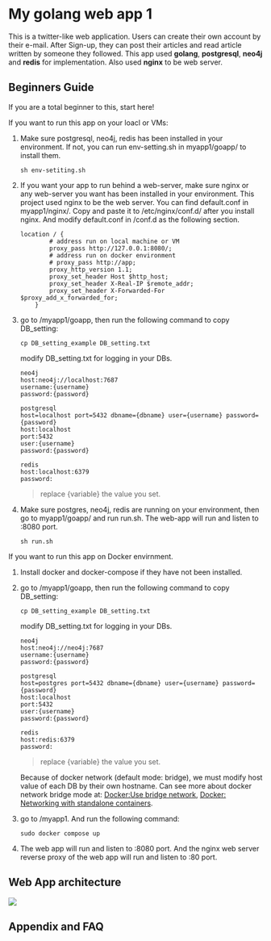 My golang web app 1
===
This is a twitter-like web application.
Users can create their own account by their e-mail.
After Sign-up, they can post their articles and read article written by someone they followed.
This app used **golang**, **postgresql**, **neo4j** and **redis** for implementation.
Also used **nginx** to be web server.


## Beginners Guide

If you are a total beginner to this, start here!

If you want to run this app on your loacl or VMs:
1. Make sure postgresql, neo4j, redis has been installed in your environment. If not, you can run env-setting.sh in myapp1/goapp/ to install them.
    ```
    sh env-setiting.sh
    ```
2. If you want your app to run behind a web-server, make sure nginx or any web-server you want has been installed in your environment. This project used nginx to be the web server. You can find default.conf in myapp1/nginx/. Copy and paste it to /etc/nginx/conf.d/ after you install nginx. And modify default.conf in /conf.d as the following section. 
    ```gherkin=
    location / {
            # address run on local machine or VM
            proxy_pass http://127.0.0.1:8080/;
            # address run on docker environment 
            # proxy_pass http://app;
            proxy_http_version 1.1;
            proxy_set_header Host $http_host;
            proxy_set_header X-Real-IP $remote_addr;
            proxy_set_header X-Forwarded-For $proxy_add_x_forwarded_for;
        }
    ```
3. go to /myapp1/goapp, then run the following command to copy DB_setting:
    ```
    cp DB_setting_example DB_setting.txt
    ```
   modify DB_setting.txt for logging in your DBs.
    ```gherkin=
    neo4j
    host:neo4j://localhost:7687
    username:{username}
    password:{password}

    postgresql
    host=localhost port=5432 dbname={dbname} user={username} password={password}
    host:localhost
    port:5432
    user:{username}
    password:{password}

    redis
    host:localhost:6379
    password:
    ```
    > replace {variable} the value you set.
4. Make sure postgres, neo4j, redis are running on your environment, then go to myapp1/goapp/ and run run.sh. The web-app will run and listen to :8080 port.
    ```
    sh run.sh
    ```


If you want to run this app on Docker envirnment.
1. Install docker and docker-compose if they have not been installed.
2. go to /myapp1/goapp, then run the following command to copy DB_setting:
    ```
    cp DB_setting_example DB_setting.txt
    ```
   modify DB_setting.txt for logging in your DBs.
    ```gherkin=
    neo4j
    host:neo4j://neo4j:7687
    username:{username}
    password:{password}

    postgresql
    host=postgres port=5432 dbname={dbname} user={username} password={password}
    host:localhost
    port:5432
    user:{username}
    password:{password}

    redis
    host:redis:6379
    password:
    ```
    > replace {variable} the value you set.
    
    Because of docker network (default mode: bridge), we must modify host value of each DB by their own hostname. Can see more about docker network bridge mode at: [Docker:Use bridge network](https://docs.docker.com/network/bridge/), [Docker: Networking with standalone containers](https://docs.docker.com/network/network-tutorial-standalone/).
3. go to /myapp1. And run the following command:
    ```
    sudo docker compose up
    ```
4. The web app will run and listen to :8080 port. And the nginx web server reverse proxy of the web app will run and listen to :80 port.

Web App architecture
---
![](https://i.imgur.com/QvnkgoC.png)


## Appendix and FAQ


